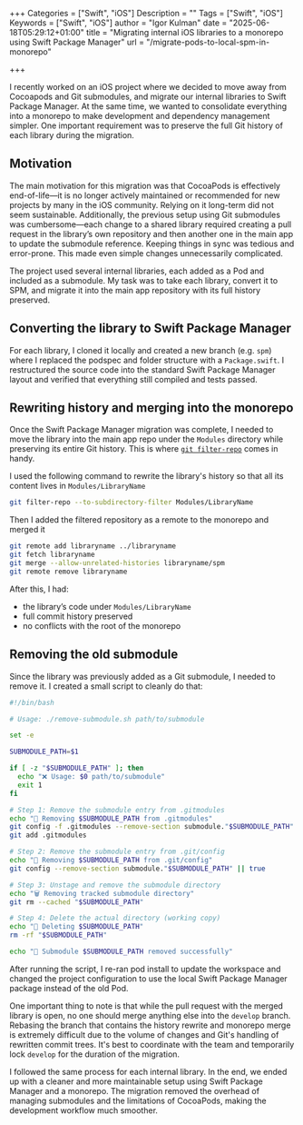 +++
Categories = ["Swift", "iOS"]
Description = ""
Tags = ["Swift", "iOS"]
Keywords = ["Swift", "iOS"]
author = "Igor Kulman"
date = "2025-06-18T05:29:12+01:00"
title = "Migrating internal iOS libraries to a monorepo using Swift Package Manager"
url = "/migrate-pods-to-local-spm-in-monorepo"

+++

I recently worked on an iOS project where we decided to move away from Cocoapods and Git submodules, and migrate our internal libraries to Swift Package Manager. At the same time, we wanted to consolidate everything into a monorepo to make development and dependency management simpler. One important requirement was to preserve the full Git history of each library during the migration.

## Motivation

The main motivation for this migration was that CocoaPods is effectively end-of-life—it is no longer actively maintained or recommended for new projects by many in the iOS community. Relying on it long-term did not seem sustainable. Additionally, the previous setup using Git submodules was cumbersome—each change to a shared library required creating a pull request in the library’s own repository and then another one in the main app to update the submodule reference. Keeping things in sync was tedious and error-prone. This made even simple changes unnecessarily complicated.

The project used several internal libraries, each added as a Pod and included as a submodule. My task was to take each library, convert it to SPM, and migrate it into the main app repository with its full history preserved.

## Converting the library to Swift Package Manager

For each library, I cloned it locally and created a new branch (e.g. `spm`) where I replaced the podspec and folder structure with a `Package.swift`. I restructured the source code into the standard Swift Package Manager layout and verified that everything still compiled and tests passed.

## Rewriting history and merging into the monorepo

Once the Swift Package Manager migration was complete, I needed to move the library into the main app repo under the `Modules` directory while preserving its entire Git history. This is where [`git filter-repo`](https://github.com/newren/git-filter-repo) comes in handy.

I used the following command to rewrite the library's history so that all its content lives in `Modules/LibraryName`

```bash
git filter-repo --to-subdirectory-filter Modules/LibraryName
```

Then I added the filtered repository as a remote to the monorepo and merged it

```bash
git remote add libraryname ../libraryname
git fetch libraryname
git merge --allow-unrelated-histories libraryname/spm
git remote remove libraryname
```

After this, I had:
- the library’s code under `Modules/LibraryName`
- full commit history preserved
- no conflicts with the root of the monorepo

## Removing the old submodule

Since the library was previously added as a Git submodule, I needed to remove it. I created a small script to cleanly do that:

```bash
#!/bin/bash

# Usage: ./remove-submodule.sh path/to/submodule

set -e

SUBMODULE_PATH=$1

if [ -z "$SUBMODULE_PATH" ]; then
  echo "❌ Usage: $0 path/to/submodule"
  exit 1
fi

# Step 1: Remove the submodule entry from .gitmodules
echo "🧹 Removing $SUBMODULE_PATH from .gitmodules"
git config -f .gitmodules --remove-section submodule."$SUBMODULE_PATH" || true
git add .gitmodules

# Step 2: Remove the submodule entry from .git/config
echo "🧹 Removing $SUBMODULE_PATH from .git/config"
git config --remove-section submodule."$SUBMODULE_PATH" || true

# Step 3: Unstage and remove the submodule directory
echo "🗑️ Removing tracked submodule directory"
git rm --cached "$SUBMODULE_PATH"

# Step 4: Delete the actual directory (working copy)
echo "🧨 Deleting $SUBMODULE_PATH"
rm -rf "$SUBMODULE_PATH"

echo "🎉 Submodule $SUBMODULE_PATH removed successfully"
```
After running the script, I re-ran pod install to update the workspace and changed the project configuration to use the local Swift Package Manager package instead of the old Pod.

One important thing to note is that while the pull request with the merged library is open, no one should merge anything else into the `develop` branch. Rebasing the branch that contains the history rewrite and monorepo merge is extremely difficult due to the volume of changes and Git's handling of rewritten commit trees. It's best to coordinate with the team and temporarily lock `develop` for the duration of the migration.

I followed the same process for each internal library. In the end, we ended up with a cleaner and more maintainable setup using Swift Package Manager and a monorepo. The migration removed the overhead of managing submodules and the limitations of CocoaPods, making the development workflow much smoother.